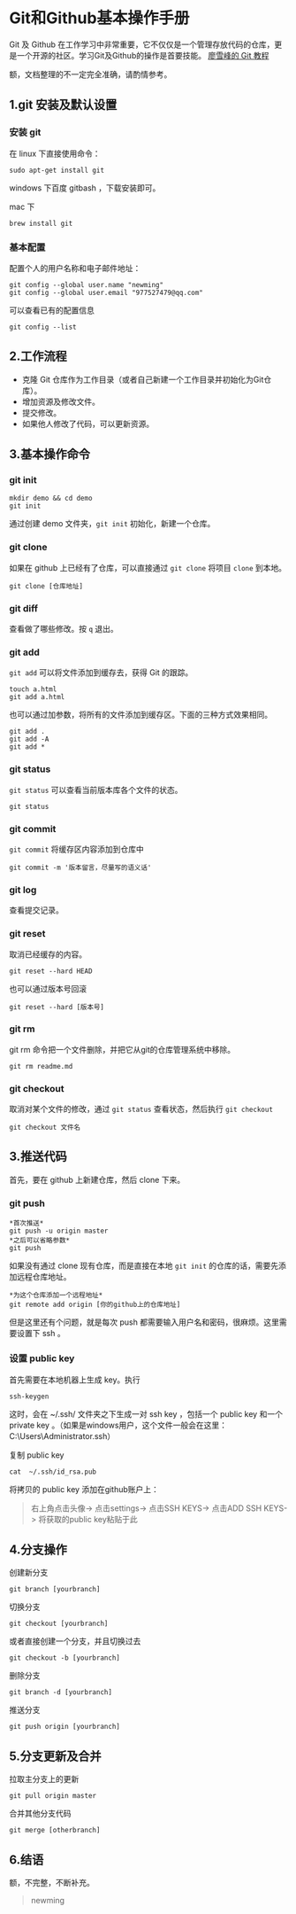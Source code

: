 # Git和Github基本操作手册

Git 及 Github 在工作学习中非常重要，它不仅仅是一个管理存放代码的仓库，更是一个开源的社区。学习Git及Github的操作是首要技能。
[廖雪峰的 Git 教程](http://www.liaoxuefeng.com/wiki/0013739516305929606dd18361248578c67b8067c8c017b000/)

额，文档整理的不一定完全准确，请酌情参考。

## 1.git 安装及默认设置

### 安装 git

在 linux 下直接使用命令：

```
sudo apt-get install git
```

windows 下百度 gitbash ，下载安装即可。

mac 下

```
brew install git
```

### 基本配置

配置个人的用户名称和电子邮件地址：

```
git config --global user.name "newming"
git config --global user.email "977527479@qq.com"
```

可以查看已有的配置信息

```
git config --list
```

## 2.工作流程

- 克隆 Git 仓库作为工作目录（或者自己新建一个工作目录并初始化为Git仓库）。
- 增加资源及修改文件。
- 提交修改。
- 如果他人修改了代码，可以更新资源。

## 3.基本操作命令

### git init

```
mkdir demo && cd demo
git init
```

通过创建 demo 文件夹，`git init` 初始化，新建一个仓库。

### git clone

如果在 github 上已经有了仓库，可以直接通过 `git clone` 将项目 `clone` 到本地。

```
git clone [仓库地址]
```

### git diff

查看做了哪些修改。按 `q` 退出。

### git add

`git add` 可以将文件添加到缓存去，获得 Git 的跟踪。

```
touch a.html
git add a.html
```
也可以通过加参数，将所有的文件添加到缓存区。下面的三种方式效果相同。

```
git add .
git add -A
git add *
```
### git status

`git status` 可以查看当前版本库各个文件的状态。

```
git status
```

### git commit

`git commit` 将缓存区内容添加到仓库中

```
git commit -m '版本留言，尽量写的语义话'
```

### git log

查看提交记录。

### git reset

取消已经缓存的内容。

```
git reset --hard HEAD
```

也可以通过版本号回滚

```
git reset --hard [版本号]
```

### git rm

git rm 命令把一个文件删除，并把它从git的仓库管理系统中移除。

```
git rm readme.md
```

### git checkout

取消对某个文件的修改，通过 `git status` 查看状态，然后执行 `git checkout`

```
git checkout 文件名
```

## 3.推送代码

首先，要在 github 上新建仓库，然后 clone 下来。

### git push

```
*首次推送*
git push -u origin master
*之后可以省略参数*
git push
```

如果没有通过 clone 现有仓库，而是直接在本地 `git init` 的仓库的话，需要先添加远程仓库地址。

```
*为这个仓库添加一个远程地址*
git remote add origin [你的github上的仓库地址]
```

但是这里还有个问题，就是每次 push 都需要输入用户名和密码，很麻烦。这里需要设置下 ssh 。

### 设置 public key

首先需要在本地机器上生成 key。执行

```
ssh-keygen
```

这时，会在 ~/.ssh/ 文件夹之下生成一对 ssh key ，包括一个 public key 和一个 private key 。（如果是windows用户，这个文件一般会在这里：C:\Users\Administrator\.ssh）

复制 public key

```
cat  ~/.ssh/id_rsa.pub
```

将拷贝的 public key 添加在github账户上：

> 右上角点击头像-> 点击settings-> 点击SSH KEYS-> 点击ADD SSH KEYS-> 将获取的public key粘贴于此

## 4.分支操作

创建新分支

```
git branch [yourbranch]
```

切换分支

```
git checkout [yourbranch]
```

或者直接创建一个分支，并且切换过去

```
git checkout -b [yourbranch]
```

删除分支

```
git branch -d [yourbranch]
```

推送分支

```
git push origin [yourbranch]
```

## 5.分支更新及合并

拉取主分支上的更新

```
git pull origin master
```

合并其他分支代码

```
git merge [otherbranch]
```

## 6.结语

额，不完整，不断补充。
>newming
